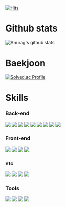 



[![Hits](https://hits.seeyoufarm.com/api/count/incr/badge.svg?url=https%3A%2F%2Fgithub.com%2Fjin-sungdae%2Fhit-counter&count_bg=%2379C83D&title_bg=%23555555&icon=&icon_color=%23E7E7E7&title=hits&edge_flat=false)](https://hits.seeyoufarm.com)      


# Github stats
![Anurag's github stats](https://github-readme-stats.vercel.app/api?username=jin-sungdae)


# Baekjoon
[![Solved.ac Profile](http://mazassumnida.wtf/api/generate_badge?boj=sjin)](https://solved.ac/sjin)

# Skills

### Back-end
<img src="https://img.shields.io/badge/Java-007396?style=flat-square&logo=Java&logoColor=white"/> <img src="https://img.shields.io/badge/Spring-6DB33F?style=flat-square&logo=Spring&logoColor=white"/> <img src="https://img.shields.io/badge/Spring Boot-6DB33F?style=flat-square&logo=Spring Boot&logoColor=white"/> <img src="https://img.shields.io/badge/Spring Security-6DB33F?style=flat-square&logo=Spring Security&logoColor=white"/> <img src="https://img.shields.io/badge/MySQL-4479A1?style=flat-square&logo=MySQL&logoColor=white"/> <img src="https://img.shields.io/badge/MariaDB-003545?style=flat&logo=MariaDB&logoColor=white"/> <img src="https://img.shields.io/badge/Redis-DC382D?style=flat-square&logo=Redis&logoColor=white"/> <img src="https://img.shields.io/badge/AWS-232F3E?style=flat-square&logo=Amazon AWS&logoColor=white"/> <img src="https://img.shields.io/badge/Docker-2496ED?style=flat-square&logo=Docker&logoColor=white"/>

### Front-end
<img src="https://img.shields.io/badge/JavaScript-F7DF1E?style=flat&logo=JavaScript&logoColor=white"/> <img src="https://img.shields.io/badge/HTML5-E34F26?style=flat&logo=HTML5&logoColor=white"/> <img src="https://img.shields.io/badge/CSS3-1572B6?style=flat&logo=CSS3&logoColor=white"/> <img src="https://img.shields.io/badge/Vue.js-4FC08D?style=flat&logo=Vue.js&logoColor=white"/>

### etc
<img src="https://img.shields.io/badge/C-26689A?style=flat-square&logo=C&logoColor=white"/> <img src="https://img.shields.io/badge/C++-40AEF0?style=flat-square&logo=C%2B%2B&Color=white"/> <img src="https://img.shields.io/badge/shell-FFD500?style=flat-square&logo=Shell&logoColor=white"/> <img src="https://img.shields.io/badge/Linux-E6526F?style=flat-squar&logoColor=white"/>


### Tools
<img src="https://img.shields.io/badge/Intellij-000000?style=flat-square&logo=Intellij IDEA&logoColor=white"/>  <img src="https://img.shields.io/badge/Visual Studio Code-007ACC?style=flat-square&logo=Visual Studio Code&logoColor=white"/> <img src="https://img.shields.io/badge/GitHub-181717?style=flat-square&logo=GitHub&logoColor=white"/> <img src="https://img.shields.io/badge/GitLabe-FC6D26?style=flat-square&logo=GitLab&logoColor=white"/>


